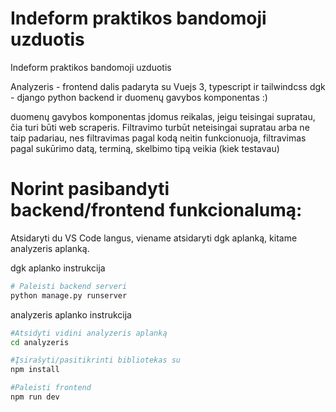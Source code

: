 # Indeform praktikos bandomoji uzduotis
 Indeform praktikos bandomoji uzduotis


Analyzeris - frontend dalis padaryta su Vuejs 3, typescript ir tailwindcss
dgk - django python backend ir duomenų gavybos komponentas :)

duomenų gavybos komponentas įdomus reikalas, jeigu teisingai supratau, čia turi būti web scraperis.
Filtravimo turbūt neteisingai supratau arba ne taip padariau, nes filtravimas pagal kodą neitin funkcionuoja, filtravimas pagal sukūrimo datą, terminą, skelbimo tipą veikia (kiek testavau)


# Norint pasibandyti backend/frontend funkcionalumą:

Atsidaryti du VS Code langus, viename atsidaryti dgk aplanką, kitame analyzeris aplanką.

dgk aplanko instrukcija
```bash
# Paleisti backend serveri
python manage.py runserver
```
analyzeris aplanko instrukcija
```bash
#Atsidyti vidini analyzeris aplanką
cd analyzeris

#Įsirašyti/pasitikrinti bibliotekas su
npm install

#Paleisti frontend
npm run dev
```
